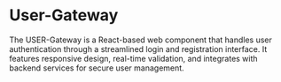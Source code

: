 # User-Gateway
The USER-Gateway is a React-based web component that handles user authentication through a streamlined login and registration interface. It features responsive design, real-time validation, and integrates with backend services for secure user management.
